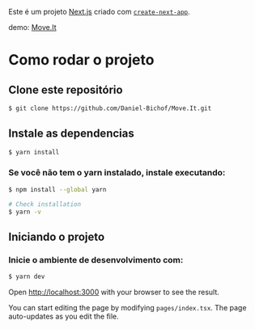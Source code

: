 

Este é um projeto [Next.js](https://nextjs.org/) criado com  [`create-next-app`](https://github.com/vercel/next.js/tree/canary/packages/create-next-app).

demo: [Move.It](https://move-it-git-shortly-daniel-bichof.vercel.app)
# Como rodar o projeto

## Clone este repositório

```bash 
$ git clone https://github.com/Daniel-Bichof/Move.It.git
```
## Instale as dependencias

```bash
$ yarn install
 ```
### Se você não tem o yarn instalado, instale executando:

```bash
$ npm install --global yarn

# Check installation
$ yarn -v
```

## Iniciando o projeto
### Inicie o ambiente de desenvolvimento com:

```bash
$ yarn dev
```

Open [http://localhost:3000](http://localhost:3000) with your browser to see the result.

You can start editing the page by modifying `pages/index.tsx`. The page auto-updates as you edit the file.
